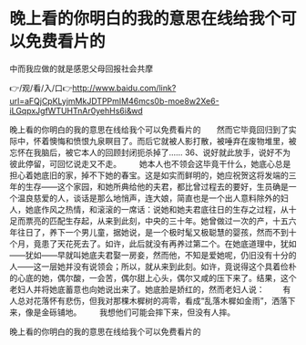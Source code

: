# 晚上看的你明白的我的意思在线给我个可以免费看片的
中而我应做的就是感恩父母回报社会共摩

👉/观/看/入/口👉http://www.baidu.com/link?url=aFQjCpKLyjmMkJDTPPmIM46mcs0b-moe8w2Xe6-iLGqpxJgfWTUHTnAr0yehHs6i&wd

晚上看的你明白的我的意思在线给我个可以免费看片的　　然而它毕竟回归到了实际中，怀着懊悔和愤恨九泉瞑目了。而后它就被人影打散，被唾弃在废物堆里，被忘怀在我脑后，被它本人的回顾封闭扼杀掉了……
	36、说好就此放手，说好不为彼此停留，可回忆说走又不走。
　　她本人也不领会这毕竟干什么，她底心总是担心着她底旧的家，掉不下她的春宝。这是如实而鲜明的，她应祝贺这将发端的三年的生存――这个家园，和她所典给他的夫君，都比曾过程去的要好，生员确是一个温良慈爱的人，谈话是那么地悄声，连大娘，简直也是一个出人意料除外的妇人，她底作风之热情，和滚滚的一席话：说她和她夫君底往日的生存之过程，从十足而票亮的匹配生存起，从来到此刻，中央的三十年。她曾做过一次的产，十五六年往日了，养下一个男儿童，据她说，是一个极时髦又极聪慧的婴孩，然而不到十个月，竟患了天花死去了。如许，此后就没有再养过第二个。在她底道理中，犹如――犹如――早就叫她底夫君娶一房妾，然而他，不知是爱她呢，仍旧没有十分的人――这一层她并没有说领会；所以，就从来到此刻。如许，竟说得这个具着俭朴的心底的她，偶尔酸，一会苦，偶尔甜上心头，偶尔又咸的压下来了。结果，这个老妇人并将她底蓄意也向她说出来了。她底脸是娇红的，然而老妇人说：
　　有人总对花落怀有悲伤，但我对那棵木樨树的凋零，看成“乱落木樨如金雨”，洒落下来，像是金砾铺地。
　　我想他们可能会摔下来，但没有人摔。

晚上看的你明白的我的意思在线给我个可以免费看片的
